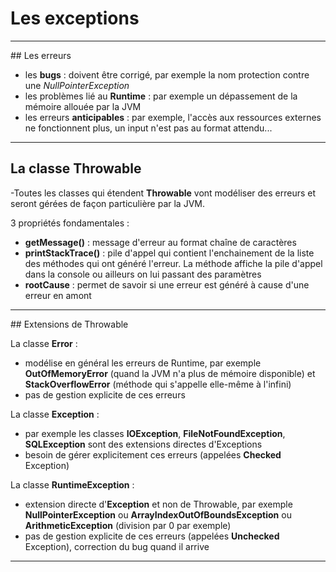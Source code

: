 # Les exceptions

----

## Les erreurs

- les **bugs** : doivent être corrigé, par exemple la nom protection contre une *NullPointerException*
- les problèmes lié au **Runtime** : par exemple un dépassement de la mémoire allouée par la JVM
- les erreurs **anticipables** : par exemple, l'accès aux ressources externes ne fonctionnent plus, un input n'est pas au format attendu...

----

## La classe Throwable

-Toutes les classes qui étendent **Throwable** vont modéliser des erreurs et seront gérées de façon particulière par la JVM.

3 propriétés fondamentales :
- **getMessage()** : message d'erreur au format chaîne de caractères
- **printStackTrace()** : pile d'appel qui contient l'enchainement de la liste des méthodes qui ont généré l'erreur. La méthode affiche la pile d'appel dans la console ou ailleurs on lui passant des paramètres
- **rootCause** : permet de savoir si une erreur est généré à cause d'une erreur en amont

----

## Extensions de Throwable

La classe **Error** :
- modélise en général les erreurs de Runtime, par exemple **OutOfMemoryError** (quand la JVM n'a plus de mémoire disponible) et **StackOverflowError** (méthode qui s'appelle elle-même à l'infini)
- pas de gestion explicite de ces erreurs

La classe **Exception** :
- par exemple les classes **IOException**, **FileNotFoundException**, **SQLException** sont des extensions directes d'Exceptions
- besoin de gérer explicitement ces erreurs (appelées **Checked** Exception)

La classe **RuntimeException** :
- extension directe d'**Exception** et non de Throwable, par exemple **NullPointerException** ou **ArrayIndexOutOfBoundsException** ou **ArithmeticException** (division par 0 par exemple)
- pas de gestion explicite de ces erreurs (appelées **Unchecked** Exception), correction du bug quand il arrive

----
